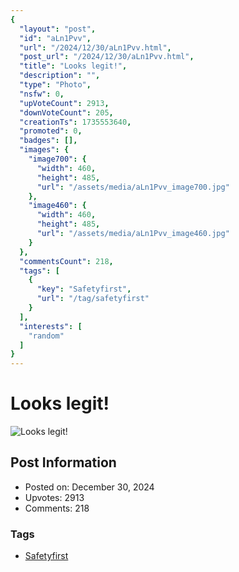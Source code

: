 ```yaml
---
{
  "layout": "post",
  "id": "aLn1Pvv",
  "url": "/2024/12/30/aLn1Pvv.html",
  "post_url": "/2024/12/30/aLn1Pvv.html",
  "title": "Looks legit!",
  "description": "",
  "type": "Photo",
  "nsfw": 0,
  "upVoteCount": 2913,
  "downVoteCount": 205,
  "creationTs": 1735553640,
  "promoted": 0,
  "badges": [],
  "images": {
    "image700": {
      "width": 460,
      "height": 485,
      "url": "/assets/media/aLn1Pvv_image700.jpg"
    },
    "image460": {
      "width": 460,
      "height": 485,
      "url": "/assets/media/aLn1Pvv_image460.jpg"
    }
  },
  "commentsCount": 218,
  "tags": [
    {
      "key": "Safetyfirst",
      "url": "/tag/safetyfirst"
    }
  ],
  "interests": [
    "random"
  ]
}
---
```


# Looks legit!

![Looks legit!](/assets/media/aLn1Pvv_image700.jpg)

## Post Information

- Posted on: December 30, 2024
- Upvotes: 2913
- Comments: 218

### Tags

- [Safetyfirst](/tag/Safetyfirst)
